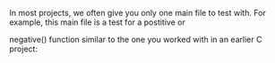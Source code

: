  In most projects, we often give you only one main file to test with. For example, this main file is a test for a postitive or 








negative() function similar to the one you worked with in an earlier C project:
